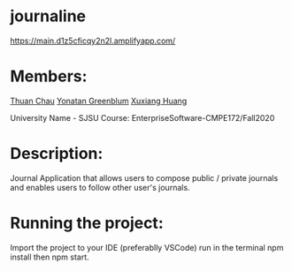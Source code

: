 # journaline
https://main.d1z5cficqy2n2l.amplifyapp.com/

# Members:
[Thuan Chau](https://github.com/ThuanChau22)
[Yonatan Greenblum](https://github.com/YoniGreenblum)
[Xuxiang Huang](https://github.com/XuxiH)

University Name - SJSU
Course: EnterpriseSoftware-CMPE172/Fall2020

# Description:
Journal Application that allows users to compose public / private journals and enables users to follow other user's journals.

# Running the project:
Import the project to your IDE (preferablly VSCode)
run in the terminal npm install then npm start.